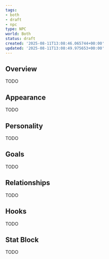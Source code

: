 ```yaml
---
tags:
- both
- draft
- npc
type: NPC
world: Both
status: draft
created: '2025-08-11T13:08:46.065744+00:00'
updated: '2025-08-11T13:08:49.975653+00:00'
---
```



## Overview

TODO
## Appearance

TODO
## Personality

TODO
## Goals

TODO
## Relationships

TODO
## Hooks

TODO
## Stat Block

TODO
